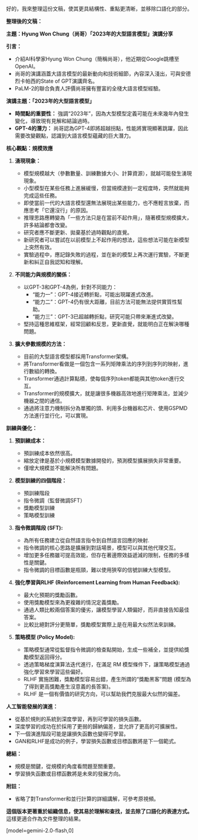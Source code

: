 好的，我來整理這份文稿，使其更具結構性、重點更清晰，並移除口語化的部分。

**整理後的文稿：**

**主題：Hyung Won Chung（尚哥）「2023年的大型語言模型」演講分享**

**引言：**

*   介紹AI科學家Hyung Won Chung（簡稱尚哥），他近期從Google跳槽至OpenAI。
*   尚哥的演講涵蓋大語言模型的最新動向和技術細節，內容深入淺出，可與安德烈卡帕西的State of GPT演講齊名。
*   PaLM-2的聯合負責人評價尚哥擁有豐富的全棧大語言模型經驗。

**演講主題：「2023年的大型語言模型」**

*   **時間點的重要性：** 強調“2023年”，因為大型模型定義可能在未來幾年內發生變化，導致現有見解和結論過時。
*   **GPT-4的潛力：** 尚哥認為GPT-4即將超越拐點，性能將實現顯著跳躍，因此需要改變觀點，認識到大語言模型蘊藏的巨大潛力。

**核心觀點：規模效應**

1.  **湧現現象：**

    *   模型規模越大（參數數量、訓練數據大小、計算資源），就越可能發生湧現現象。
    *   小型模型在某些任務上進展緩慢，但當規模達到一定程度時，突然就能夠完成這些任務。
    *   即使當前一代的大語言模型還無法展現出某些能力，也不應輕言放棄，而應思考「它還沒行」的原因。
    *   推理思路應轉變為「一些方法只是在當前不起作用」，隨著模型規模擴大，許多結論都會改變。
    *   研究者應不斷更新、拋棄基於過時觀點的直覺。
    *   新研究者可以嘗試在以前模型上不起作用的想法，這些想法可能在新模型上突然有效。
    *   實驗過程中，應記錄失敗的過程，並在新的模型上再次運行實驗，不斷更新和糾正自我認知和理解。
2.  **不同能力與規模的關係：**

    *   以GPT-3和GPT-4為例，針對不同能力：
        *   “能力一”：GPT-4接近轉折點，可能出現躍進式改進。
        *   “能力二”：GPT-4仍有很大距離，目前方法可能無法提供實質性幫助。
        *   “能力三”：GPT-3已超越轉折點，研究可能只帶來漸進式改變。
    *   堅持這種思維框架，經常回顧和反思，更新直覺，就能明白正在解決哪種問題。
3.  **擴大參數規模的方法：**

    *   目前的大型語言模型都採用Transformer架構。
    *   將Transformer看做是一個包含一系列矩陣乘法的序列到序列的映射，進行數組的轉換。
    *   Transformer通過計算點積，使每個序列token都能與其他token進行交互。
    *   Transformer的規模擴大，就是讓很多機器高效地進行矩陣乘法，並減少機器之間的通信。
    *   通過將注意力機制拆分為單獨的頭、利用多台機器和芯片、使用GSPMD方法進行並行化，可以實現。

**訓練與優化：**

1.  **預訓練成本：**

    *   預訓練成本依然很高。
    *   縮放定律是基於小規模模型數據開發的，預測模型擴展損失非常重要。
    *   僅增大規模並不能解決所有問題。
2.  **模型訓練的四個階段：**

    *   預訓練階段
    *   指令微調（監督微調SFT）
    *   獎勵模型訓練
    *   策略模型訓練

3. **指令微調階段 (SFT):**
    * 為所有任務建立從自然語言指令到自然語言回應的映射.
    *  指令微調的核心思路是擴展到對話場景，模型可以與其他代理交互。
    * 增加更多任務雖可提高效能，但存在著邊際效益遞減的限制，任務的多樣性是關鍵。
    * 指令微調的目標函數是瓶頸，難以使用狹窄的信號訓練大型模型。

4.  **強化學習與RLHF (Reinforcement Learning from Human Feedback):**

    *   最大化預期的獎勵函數。
    *   使用獎勵模型來為更複雜的情況定義獎勵。
    *   通過人類比較兩個答案的優劣，讓模型學習人類偏好，而非直接告知最佳答案。
    *   比較比絕對評分更簡單，獎勵模型實際上是在用最大似然法來訓練。

5.  **策略模型 (Policy Model):**
    * 策略模型通常從監督指令微調的檢查點開始，生成一些補全，並提供給獎勵模型返回得分。
    *  透過策略梯度演算法迭代進行，在滿足 RM 模型條件下，讓策略模型通過強化學習來學習這些偏好。
    *  RLHF 實施困難，獎勵模型容易出錯，產生所謂的“獎勵黑客”問題 (模型為了得到更高獎勵產生沒意義的長答案)。
    *  RLHF 是一個有價值的研究方向，可以幫助我們克服最大似然的偏差。

**人工智能發展的演進：**

*   從基於規則的系統到深度學習，再到可學習的損失函數。
*   深度學習的成功在於採用了更弱的歸納偏差，並允許了更高的可擴展性。
*   下一個演進階段可能是讓損失函數也變得可學習。
*   GAN和RLHF是成功的例子，學習損失函數或目標函數將是下一個範式。

**總結：**

*   規模是關鍵，從規模的角度看問題至關重要。
*   學習損失函數或目標函數將是未來的發展方向。

**附註：**

*   省略了對Transformer和並行計算的詳細講解，可參考原視頻。

**這個版本更著重於組織信息，使其易於理解和查找，並去除了口語化的表達方式。** 這樣更適合作為文件整理的結果。

[model=gemini-2.0-flash,0]
